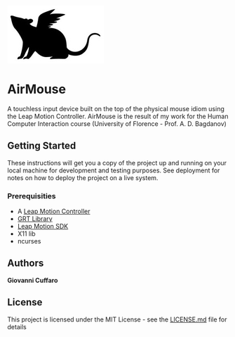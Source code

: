 ![Alt text](images/airmouselogo.jpg "Title")

# AirMouse
A touchless input device built on the top of the physical mouse idiom using the Leap Motion Controller.
AirMouse is the result of my work for the Human Computer Interaction course (University of Florence - Prof. A. D. Bagdanov)

## Getting Started

These instructions will get you a copy of the project up and running on your local machine for development and testing purposes. See deployment for notes on how to deploy the project on a live system.

### Prerequisities

* A [Leap Motion Controller](https://www.leapmotion.com/)
* [GRT Library](http://www.nickgillian.com/wiki/pmwiki.php/GRT/GestureRecognitionToolkit)
* [Leap Motion SDK](https://developer.leapmotion.com/)
* X11 lib
* ncurses

## Authors

**Giovanni Cuffaro**

## License

This project is licensed under the MIT License - see the [LICENSE.md](LICENSE.md) file for details

